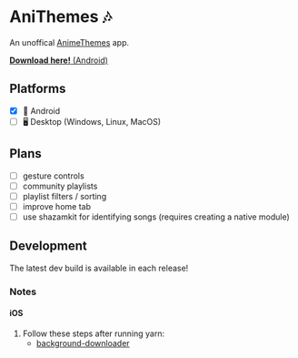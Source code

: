 # AniThemes 🎶
An unoffical [AnimeThemes](https://animethemes.moe/) app.

[**Download here!** (Android)](https://github.com/SmashinFries/AnimeThemesMobile/releases/download/1.0/atm-v1.apk)

## Platforms
- [x] 🤖 Android
- [ ] 🖥️ Desktop (Windows, Linux, MacOS)

## Plans
- [ ] gesture controls
- [ ] community playlists
- [ ] playlist filters / sorting
- [ ] improve home tab
- [ ] use shazamkit for identifying songs (requires creating a native module)

## Development
The latest dev build is available in each release!

### Notes
#### iOS
1. Follow these steps after running yarn:
   - [background-downloader](https://github.com/kesha-antonov/react-native-background-downloader#ios---extra-mandatory-step)
